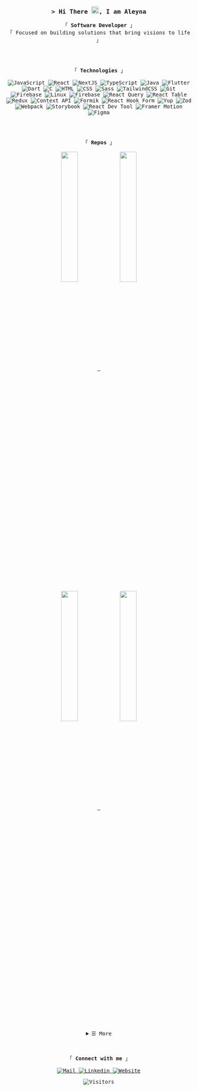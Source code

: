 <!-- Title -->
<h3 align="center">
    <samp>&gt; Hi There <img src="https://raw.githubusercontent.com/aemmadi/aemmadi/master/wave.gif" width="20">, I am Aleyna</samp>
</h3>

<!-- About Me -->
<p align="center">
    <samp>
       「 <strong> Software Developer </strong> 」
        <br>
        「 Focused on building solutions that bring visions to life 」
        <br>
    </samp>
</p>

<br>
<br>
<!-- Technologies -->
<p align="center">
    <samp>
        「 <strong> Technologies </strong> 」
       <br>
       <br>
<!-- JavaScript -->
<img alt="JavaScript" src="https://img.shields.io/badge/-JavaScript-05122A?style=flat&logo=JavaScript&color=3e3e3e"> 
<!-- React -->
<img alt="React" src="https://img.shields.io/badge/-React-02cdf1?style=flat&logo=React&color=3e3e3e"> 
<!-- NextJS -->
<img alt="NextJS" src="https://img.shields.io/badge/-NextJS-white?style=flat-square&logo=Next.js&color=3e3e3e">
<!-- TypeScript -->
<img alt="TypeScript" src="https://img.shields.io/badge/-TypeScript-3178C6?style=flat&logo=TypeScript&color=3e3e3e">
<!-- Java -->
<img alt="Java" src="https://img.shields.io/badge/-Java-05122A?style=flat&logo=java&color=3e3e3e">
<!-- Flutter -->
<img alt="Flutter" src="https://img.shields.io/badge/-Flutter-05122A?style=flat&logo=flutter&color=3e3e3e">
<!-- Dart -->
<img alt="Dart" src="https://img.shields.io/badge/-Dart-05122A?style=flat&logo=dart&color=3e3e3e">
<!-- C -->
<img alt="C" src="https://img.shields.io/badge/-C-05122A?style=flat&logo=c&color=3e3e3e">
<!-- HTML -->
<img alt="HTML" src="https://img.shields.io/badge/-HTML-05122A?style=flat&logo=HTML&color=3e3e3e">
<!-- CSS -->
<img alt="CSS" src="https://img.shields.io/badge/-CSS-05122A?style=flat&logo=CSS&color=3e3e3e">
<!-- Sass -->
<img alt="Sass" src="https://img.shields.io/badge/-Sass-C69??style=flat&logo=sass&color=3e3e3e">
<!-- TailwindCSS -->
<img alt="TailwindCSS" src="https://img.shields.io/badge/Tailwind%20CSS-%2338B2AC.svg?logo=tailwind-css&style=flat&color=3e3e3e">
<!-- Git -->
<img alt="Git" src="https://img.shields.io/badge/-Git-F05032?style=flat&logo=git&color=3e3e3e">
<!-- Json -->
<img alt="Firebase" src="https://img.shields.io/badge/JSON-000?logo=json&style=flat&color=3e3e3e">
<!-- Linux -->
<img alt="Linux" src="https://img.shields.io/badge/-GNU/Linux-05122A?style=flat&logo=linux&color=3e3e3e">
<!-- Firebase -->
<img alt="Firebase" src="https://img.shields.io/badge/-Firebase-05122A?style=flat&logo=Firebase&color=3e3e3e">  
<!-- React Query -->
<img alt="React Query" src="https://img.shields.io/badge/React%20Query-FF4154?logo=reactquery&?style=flat&color=3e3e3e">
<!-- React Table -->
<img alt="React Table" src="https://img.shields.io/badge/React%20Table-FF4154?logo=reacttable&?style=flat&color=3e3e3e">     
<!-- Redux -->
<img alt="Redux" src="https://img.shields.io/badge/-Redux-764ABC?style=flat&logo=redux&color=3e3e3e">
<!-- Context API -->
<img alt="Context API" src="https://img.shields.io/badge/-Context%20API-05122A?style=flat&logo=react&color=3e3e3e">
<!-- Formik -->
<img alt="Formik" src="https://img.shields.io/badge/-Formik-05122A?style=flat&logo=formik&color=3e3e3e">
<!-- React Hook Form -->
<img alt="React Hook Form" src="https://img.shields.io/badge/-React%20Hook%20Form-EC5990?style=flat&logo=reacthookform&color=3e3e3e">
<!-- Yup -->
<img alt="Yup" src="https://img.shields.io/badge/-Yup-05122A?style=flat&logo=yup&color=3e3e3e">
<!-- Zod -->
<img alt="Zod" src="https://img.shields.io/badge/-Zod-05122A?style=flat&logo=zod&color=3e3e3e">
<!-- Webpack -->
<img alt="Webpack" src="https://img.shields.io/badge/-Webpack-8DD6F9?style=flat&logo=webpack&color=3e3e3e">
<!-- Storybook -->
<img alt="Storybook" src="https://img.shields.io/badge/-Storybook-FF4785?style=flat&logo=storybook&color=3e3e3e">
<!-- React Dev Tool -->
<img alt="React Dev Tool" src="https://img.shields.io/badge/-React%20Dev%20Tool-61DAFB?style=flat&logo=react&color=3e3e3e">
<!-- Framer Motion -->
<img alt="Framer Motion" src="https://img.shields.io/badge/-Framer%20Motion-05122A?style=flat&logo=framer&color=3e3e3e">
<!-- Figma -->
<img alt="Figma" src="https://img.shields.io/badge/-Figma-F24E1E?style=flat&logo=figma&color=3e3e3e">
</samp>
<br>
</p>

<br>
<br>
       
 
<!-- Repos -->
<p align="center">
    <samp>
      「 <strong> Repos </strong> 」
        <br>
     <br>
              <a href="https://github.com/aleynaeser/portfolio" target="_blank">
<img width='30%' align="center"src="https://github-readme-stats.vercel.app/api/pin/?username=aleynaeser&repo=portfolio&theme=github_dark_dimmed"/>
</a>
              <a href="https://github.com/aleynaeser/flutter-ui-design-examples" target="_blank">
<img width='30%' align="center"src="https://github-readme-stats.vercel.app/api/pin/?username=aleynaeser&repo=flutter-ui-design-examples&theme=github_dark_dimmed"/>
</a>
    </samp>
</p>

<p align="center">
        <samp>
          <a href="https://github.com/aleynaeser/budget-management-app" target="_blank">
<img width='30%' align="center"src="https://github-readme-stats.vercel.app/api/pin/?username=aleynaeser&repo=budget-management-app&theme=github_dark_dimmed"/>
</a>
      <a href="https://github.com/aleynaeser/scopus-search-app" target="_blank">
<img width='30%' align="center"src="https://github-readme-stats.vercel.app/api/pin/?username=aleynaeser&repo=scopus-search-app&theme=github_dark_dimmed"/>
</a>
   </samp>
</p>

<!-- Details -->
<details align="center">
    <summary> <samp>&#9776; More</samp></summary>
    <p align="center">
        <br>
        <!-- Activity Widget -->
        <img alt="Aleyna's GitHub Stats" src="https://github-readme-stats.vercel.app/api?username=aleynaeser&hide_title=true&hide_rank=true&show_icons=true&theme=github_dark_dimmed&border_radius=20" />
        <br>
    </p>
</details>

<br>
<br>
  
<!-- Connect With Me -->
<p align="center">
    <samp>
       「 <strong> Connect with me </strong> 」
        <br>
        <br>
     <!-- Mail -->
<a href="mailto:aleynaeseer@gmail.com" target="_blank">
<img alt="Mail" src="https://img.shields.io/badge/-Mail-EA4335?style=flat&logo=mail&color=3e3e3e">
</a>
     
<!-- Linkedin -->
<a href="https://www.linkedin.com/in/aleyna-eser-818043185/" target="_blank">
<img alt="Linkedin" src="https://img.shields.io/badge/-Linkedin-0A66C2?style=flat&logo=Linkedin&color=3e3e3e">
</a>
     
 <!-- Website -->
<a href="https://aleynaeser.tech/" target="_blank">
<img alt="Website" src="https://img.shields.io/badge/-Website-0A66C2?style=flat&logo=Website&color=3e3e3e">
</a>
    </samp>
</p>

<!-- Footer -->
<p align="center">
    <samp>
           <img alt="Visitors" src="https://visitor-badge.laobi.icu/badge?page_id=aleynaeser&right_color=F6A0A6">
    </samp>
</p>
